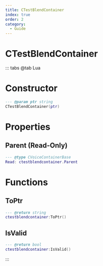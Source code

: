 ```yaml
---
title: CTestBlendContainer
index: true
order: 2
category:
  - Guide
---
```


# CTestBlendContainer

::: tabs
@tab Lua
# Constructor
```lua
--- @param ptr string
CTestBlendContainer(ptr)
```
# Properties
## Parent (Read-Only)
```lua
--- @type CVoiceContainerBase
Read: ctestblendcontainer.Parent
```
# Functions
## ToPtr
```lua
--- @return string
ctestblendcontainer:ToPtr()
```
## IsValid
```lua
--- @return bool
ctestblendcontainer:IsValid()
```

:::